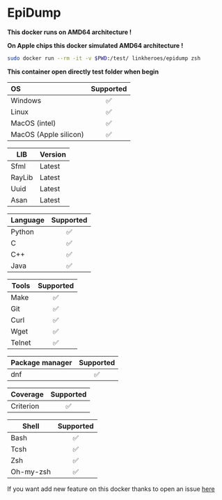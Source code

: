 # EpiDump

**This docker runs on AMD64 architecture !**

**On Apple chips this docker simulated AMD64 architecture !**

```bash
sudo docker run --rm -it -v $PWD:/test/ linkheroes/epidump zsh
```

**This container open directly test folder when begin**

| OS                    | Supported |
| :-------------------- | :-------: |
| Windows               |    ✅     |
| Linux                 |    ✅     |
| MacOS (intel)         |    ✅     |
| MacOS (Apple silicon) |    ✅     |

| LIB    | Version |
| ------ | ------- |
| Sfml   | Latest  |
| RayLib | Latest  |
| Uuid   | Latest  |
| Asan   | Latest  |

| Language | Supported |
| -------- | :-------: |
| Python   |    ✅     |
| C        |    ✅     |
| C++      |    ✅     |
| Java     |    ✅     |

| Tools  | Supported |
| ------ | :-------: |
| Make   |    ✅     |
| Git    |    ✅     |
| Curl   |    ✅     |
| Wget   |    ✅     |
| Telnet |    ✅     |

| Package manager | Supported |
| --------------- | :-------: |
| dnf             |    ✅     |

| Coverage   | Supported |
| --------- | :-------: |
| Criterion |    ✅     |

| Shell     | Supported |
| --------- | :-------: |
| Bash      |    ✅     |
| Tcsh      |    ✅     |
| Zsh       |    ✅     |
| Oh-my-zsh |    ✅     |

If you want add new feature on this docker thanks to open an issue [here](https://github.com/Tek-Pheed/EpiDump/issues)
